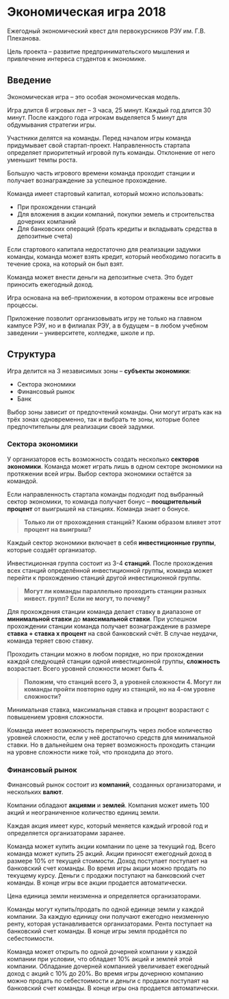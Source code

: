 # Экономическая игра 2018

Ежегодный экономический квест для первокурсников РЭУ им. Г.В. Плеханова.

Цель проекта – развитие предпринимательского мышления и привлечение интереса студентов к экономике.

## Введение
Экономическая игра – это особая экономическая модель.

Игра длится 6 игровых лет – 3 часа, 25 минут. Каждый год длится 30 минут. После каждого года игрокам выделяется 5 минут для обдумывания стратегии игры.

Участники делятся на команды. Перед началом игры команда придумывает свой стартап-проект. Направленность стартапа определяет приоритетный игровой путь команды. Отклонение от него уменьшит темпы роста.

Большую часть игрового времени команда проходит станции и получает вознаграждение за успешное прохождение.

Команда имеет стартовый капитал, который можно использовать:

* При прохождении станций
* Для вложения в акции компаний, покупки земель и строительства дочерних компаний
* Для банковских операций (брать кредиты и вкладывать средства в депозитные счета)

Если стартового капитала недостаточно для реализации задумки команды, команда может взять кредит, который необходимо погасить в течение срока, на который он был взят.

Команда может внести деньги на депозитные счета. Это будет приносить ежегодный доход.

Игра основана на веб-приложении, в котором отражены все игровые процессы.

Приложение позволит организовывать игру не только на главном кампусе РЭУ, но и в филиалах РЭУ, а в будущем – в любом учебном заведении – университете, колледже, школе и пр.

## Структура

Игра делится на 3 независимых зоны – **субъекты экономики**:

* Сектора экономики
* Финансовый рынок
* Банк

Выбор зоны зависит от предпочтений команды. Они могут играть как на трёх зонах одновременно, так и выбрать те зоны, которые более предпочтительны для реализации своей задумки.

### Сектора экономики

У организаторов есть возможность создать несколько **секторов экономики**. Команда может играть лишь в одном секторе экономики на протяжении всей игры. Выбор сектора экономики остаётся за командой.

Если направленность стартапа команды подходит под выбранный сектор экономики, то команда получает бонус – **поощрительный процент** от выигрышей на станциях. Команда знает о бонусе.

>**Только ли от прохождения станций?**
>**Каким образом влияет этот процент на выигрыш?**

Каждый сектор экономики включает в себя **инвестиционные группы**, которые создаёт организатор.

Инвестиционная группа состоит из 3-4 **станций**. После прохождения всех станций определённой инвестиционной группы, команда может перейти к прохождению станций другой инвестиционной группы.

>**Могут ли команды параллельно проходить станции разных инвест. групп? Если не могут, то почему?**

Для прохождения станции команда делает ставку в диапазоне от **минимальной ставки** до **максимальной ставки**. При успешном прохождении станции команда получает вознаграждение в размере **ставка + ставка x процент** на свой банковский счёт. В случае неудачи, команда теряет свою ставку.

Проходить станции можно в любом порядке, но при прохождении каждой следующей станции одной инвестиционной группы, **сложность** возрастает. Всего уровней сложности может быть 4.

>**Положим, что станций всего 3, а уровней сложности 4. Могут ли команды пройти повторно одну из станций, но на 4-ом уровне сложности?**

Минимальная ставка, максимальная ставка и процент возрастают с повышением уровня сложности.

Команда имеет возможность перепрыгнуть через любое количество уровней сложности, если у неё достаточно средств для минимальной ставки. Но в дальнейшем она теряет возможность проходить станции на уровне сложности ниже той, что проходила до этого.

### Финансовый рынок

Финансовый рынок состоит из **компаний**, созданных организаторами, и нескольких **валют**.

Компании обладают **акциями** и **землей**. Компания может иметь 100 акций и неограниченное количество единиц земли.

Каждая акция имеет курс, который меняется каждый игровой год и определяется организаторами заранее.

Команда может купить акции компании по цене за текущий год. Всего команда может купить 25 акций. Акции приносят ежегодный доход в размере 10% от текущей стоимости. Доход поступает поступает на банковский счет команды. Во время игры акции можно продать по текущему курсу. Деньги с продажи поступают на банковский счет команды. В конце игры все акции продается автоматически.

Цена единица земли неизменна и определяется организаторами.

Команды могут купить/продать по одной единице земли у каждой компании. За каждую единицу они получают ежегодно неизменную ренту, которая устанавливается организаторами. Рента поступает на банковский счет команды. В конце игры земля продаётся по себестоимости.

Команда может открыть по одной дочерней компании у каждой компании при условии, что обладает 10% акций и землей этой компании. Обладание дочерней компанией увеличивает ежегодный доход с акций с 10% до 20%. Во время игры дочернюю компанию можно продать по себестоимости и деньги с продажи поступаят на банковский счет команды. В конце игры она продается автоматически.
